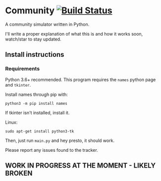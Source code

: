 # Community [![Build Status](https://travis-ci.com/jthistle/community.svg?branch=master)](https://travis-ci.com/jthistle/community)
A community simulator written in Python.

I'll write a proper explanation of what this is and how it works soon, watch/star to stay updated.

## Install instructions
### Requirements
Python 3.6+ recommended.
This program requires the `names` python page and `tkinter`.

Install names through pip with:

	python3 -m pip install names

If tkinter isn't installed, install it.

Linux:
	
	sudo apt-get install python3-tk

Then, just run `main.py` and hey presto, it should work.

Please report any issues found to the tracker.

## WORK IN PROGRESS AT THE MOMENT - LIKELY BROKEN

